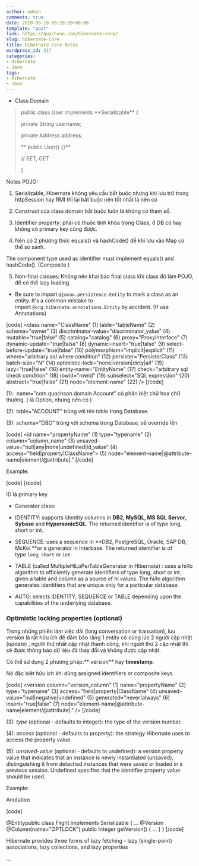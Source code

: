 ```yaml
---
author: admin
comments: true
date: 2010-09-18 06:29:20+00:00
template: "post"
link: https://quachson.com/hibernate-core/
slug: hibernate-core
title: Hibernate Core Notes
wordpress_id: 317
categories:
- Hibernate
- Java
tags:
- Hibernate
- Java
---
```


+ Class Domain


<blockquote>public class User implements **Serializable** {

private String username;

private Address address;

** public User() {}**

// SET, GET

}</blockquote>


Notes POJO:

1) Serializable, Hibernate không yêu cầu bắt buộc nhưng khi lưu trữ trong httpSession hay RMI thì lại bắt buộc nên tốt nhất là nên có

2) Construct của class domain bắt buộc luôn là không có tham số.

3) Identifier property: phải có thuộc tính khóa trong Class, ở DB có hay không có primary key cũng được.

4) Nên có 2 phương thức equals() và hashCode() để khi lưu vào Map có thể so sánh.

The component type used as identifier must implement equals() and hashCode(). (Composite )

5) Non-final classes: Không nên khai báo final class khi class đó làm POJO, để có thế lazy loading.

- Be sure to import `@javax.persistence.Entity` to mark a class as an entity. It's a common mistake to import `@org.hibernate.annotations.Entity` by accident. (If use Annotations)

[code]
<class  name="ClassName"                               (1)
        table="tableName"                              (2)
        schema="owner"                                 (3)
        discriminator-value="discriminator_value"      (4)
        mutable="true|false"                           (5)
        catalog="catalog"                              (6)
        proxy="ProxyInterface"                         (7)
        dynamic-update="true|false"                    (8)
        dynamic-insert="true|false"                    (9)
        select-before-update="true|false"              (10)
        polymorphism="implicit|explicit"               (11)
        where="arbitrary sql where condition"          (12)
        persister="PersisterClass"                     (13)
        batch-size="N"                                 (14)
        optimistic-lock="none|version|dirty|all"       (15)
        lazy="true|false"                              (16)
        entity-name="EntityName"                       (17)
        check="arbitrary sql check condition"          (18)
        rowid="rowid"                                  (19)
        subselect="SQL expression"                     (20)
        abstract="true|false"                          (21)
        node="element-name"                            (22)
/>
[/code]

(1):  name="com.quachson.domain.Account" có phân biệt chữ hoa chữ thường. ( là Option, nhưng nên có )

(2): table="ACCOUNT" trùng với tên table trong Database.

(3): schema="DBO" trùng với schema trong Database, sẽ override lên <hibernate-mapping>

[code]
<id name="propertyName"                                             (1)
    type="typename"                                                 (2)
    column="column_name"                                            (3)
    unsaved-value="null|any|none|undefined|id_value"                (4)
    access="field|property|ClassName">                              (5)
    node="element-name|@attribute-name|element/@attribute|."
    <generator class="edentity|auto|sequence|..."/>
</id>
[/code]

Example:

[code]
<id name="id" type="java.lang.Integer" column="ID">
     <generator class="identity" />
</id>
[/code]

ID là primary key.

- Generator class:

+ IDENTITY: supports identity columns in **DB2, MySQL, MS SQL Server, Sybase** and **HypersonicSQL**. The returned identifier is of type long, short or int.

+ SEQUENCE: uses a sequence in **DB2, PostgreSQL, Oracle, SAP DB, McKoi **or a generator in Interbase. The returned identifier is of type `long`, `short` or `int`

+ TABLE (called MultipleHiLoPerTableGenerator in Hibernate) : uses a hi/lo algorithm to efficiently generate identifiers of type long, short or int, given a table and column as a source of hi values. The hi/lo algorithm generates identifiers that are unique only for a particular database.

+ AUTO: selects IDENTITY, SEQUENCE or TABLE depending upon the capabilities of the underlying database.


### Optimistic locking properties (optional)


Trong những phiên làm việc dài (long conversation or transation), lưu version là rất hữu ích để đảm bảo rằng 1 entity có cùng lúc 2 người cập nhật (update) , người thứ nhất cập nhật thành công, khi người thứ 2 cập nhật thì sẽ được thông báo dữ liệu đã thay đổi và không được cập nhật.

Có thể sử dụng 2 phương pháp:** version** hay **timestamp**.

Nó đặc biệt hữu ích khi dùng assigned identifiers or composite keys.

[code]
<version column="version_column"                                                         (1)
         name="propertyName"                                                             (2)
         type="typename"                                                                 (3)
         access="field|property|ClassName"                                               (4)
         unsaved-value="null|negative|undefined"                                         (5)
         generated="never|always"                                                        (6)
         insert="true|false"                                                             (7)
         node="element-name|@attribute-name|element/@attribute|."
/>
[/code]

(3): _type_ (optional - defaults to integer): the type of the version number.

(4): _access_ (optional - defaults to property): the strategy Hibernate uses to access the property value.

(5): _unsaved-value_ (optional - defaults to undefined): a version property value that indicates that an instance is newly instantiated (unsaved), distinguishing it from detached instances that were saved or loaded in a previous session. Undefined specifies that the identifier property value should be used.

Example:

Anotation

[code]

@Entitypublic class Flight implements Serializable {
   ...
   @Version
   @Column(name="OPTLOCK")
   public Integer getVersion() { ... }
}
[/code]

Hibernate provides three forms of lazy fetching - lazy (single-point) associations, lazy collections, and lazy properties

...

